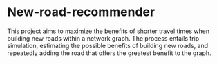 # New-road-recommender
This project aims to maximize the benefits of shorter travel times when building new roads within a network graph. The process entails trip simulation, estimating the possible benefits of building new roads, and repeatedly adding the road that offers the greatest benefit to the graph.
